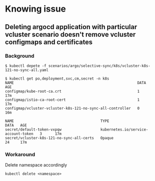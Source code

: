 # Knowing issue

## Deleting argocd application with particular vcluster scenario doesn't remove vcluster configmaps and certificates

### Background

```shell
$ kubectl depete -f scenarios/argo/selective-sync/k8s/vcluster-k8s-121-no-sync-all.yaml

$ kubectl get po,deployment,svc,cm,secret -n k8s
NAME                                                         DATA   AGE
configmap/kube-root-ca.crt                                   1      17m
configmap/istio-ca-root-cert                                 1      17m
configmap/vcluster-vcluster-k8s-121-no-sync-all-controller   0      16m

NAME                                        TYPE                                  DATA   AGE
secret/default-token-vxpqw                  kubernetes.io/service-account-token   3      17m
secret/vcluster-k8s-121-no-sync-all-certs   Opaque                                24     17m
```

### Workaround
Delete namespace accordingly

```console
kubectl delete <namespace>
```
